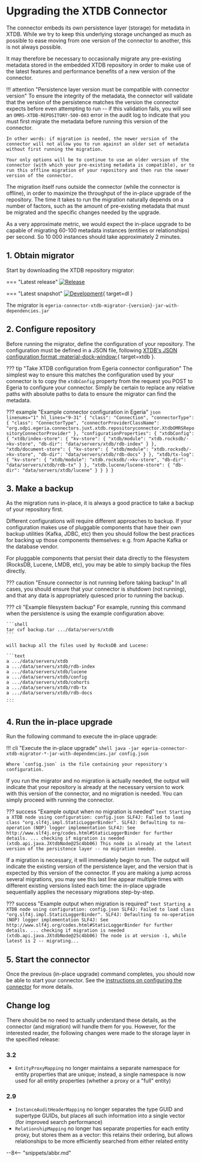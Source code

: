 <!-- SPDX-License-Identifier: CC-BY-4.0 -->
<!-- Copyright Contributors to the Egeria project. -->

# Upgrading the XTDB Connector

The connector embeds its own persistence layer (storage) for metadata in XTDB. While we try to keep this underlying storage unchanged as much as possible to ease moving from one version of the connector to another, this is not always possible.

It may therefore be necessary to occasionally migrate any pre-existing metadata stored in the embedded XTDB repository in order to make use of the latest features and performance benefits of a new version of the connector.

!!! attention "Persistence layer version must be compatible with connector version"
    To ensure the integrity of the metadata, the connector will validate that the version of the persistence matches the version the connector expects before even attempting to run -- if this validation fails, you will see an `OMRS-XTDB-REPOSITORY-500-003` error in the audit log to indicate that you must first migrate the metadata before running this version of the connector.

    In other words: if migration is needed, the newer version of the connector will not allow you to run against an older set of metadata without first running the migration.

    Your only options will be to continue to use an older version of the connector (with which your pre-existing metadata is compatible), or to run this offline migration of your repository and then run the newer version of the connector.

The migration itself runs outside the connector (while the connector is offline), in order to maximize the throughput of the in-place upgrade of the repository. The time it takes to run the migration naturally depends on a number of factors, such as the amount of pre-existing metadata that must be migrated and the specific changes needed by the upgrade.

As a very approximate metric, we would expect the in-place upgrade to be capable of migrating 60-100 metadata instances (entities or relationships) per second.  So 10 000 instances should take approximately 2 minutes.

## 1. Obtain migrator

Start by downloading the XTDB repository migrator:

=== "Latest release"
    [![Release](https://img.shields.io/maven-central/v/org.odpi.egeria/egeria-connector-crux-migrator?label=release)](http://repository.sonatype.org/service/local/artifact/maven/redirect?r=central-proxy&g=org.odpi.egeria&a=egeria-connector-crux-migrator&v=RELEASE&c=jar-with-dependencies)

=== "Latest snapshot"
    [![Development](https://img.shields.io/nexus/s/org.odpi.egeria/egeria-connector-xtdb-migrator?label=development&server=https%3A%2F%2Foss.sonatype.org)](https://oss.sonatype.org/content/repositories/snapshots/org/odpi/egeria/egeria-connector-xtdb-migrator/){ target=dl }

The migrator is `egeria-connector-xtdb-migrator-{version}-jar-with-dependencies.jar`

## 2. Configure repository

Before running the migrator, define the configuration of your repository. The configuration must be defined in a JSON file, following [XTDB's JSON configuration format :material-dock-window:](https://xtdb.com/reference/configuration.html){ target=xtdb }.

??? tip "Take XTDB configuration from Egeria connector configuration"
    The simplest way to ensure this matches the configuration used by your connector is to copy the `xtdbConfig` property from the request you POST to Egeria to configure your connector. Simply be certain to replace any relative paths with absolute paths to data to ensure the migrator can find the metadata.

??? example "Example connector configuration in Egeria"
    ```json linenums="1" hl_lines="9-31"
    {
      "class": "Connection",
      "connectorType": {
        "class": "ConnectorType",
        "connectorProviderClassName": "org.odpi.egeria.connectors.juxt.xtdb.repositoryconnector.XtdbOMRSRepositoryConnectorProvider"
      },
      "configurationProperties": {
        "xtdbConfig":
        {
          "xtdb/index-store": {
            "kv-store": {
              "xtdb/module": "xtdb.rocksdb/->kv-store",
              "db-dir": "data/servers/xtdb/rdb-index"
            }
          },
          "xtdb/document-store": {
            "kv-store": {
              "xtdb/module": "xtdb.rocksdb/->kv-store",
              "db-dir": "data/servers/xtdb/rdb-docs"
            }
          },
          "xtdb/tx-log": {
            "kv-store": {
              "xtdb/module": "xtdb.rocksdb/->kv-store",
              "db-dir": "data/servers/xtdb/rdb-tx"
            }
          },
          "xtdb.lucene/lucene-store": {
            "db-dir": "data/servers/xtdb/lucene"
          }
        }
      }
    }    
    ```

## 3. Make a backup

As the migration runs in-place, it is always a good practice to take a backup of your repository first.

Different configurations will require different approaches to backup. If your configuration makes use of pluggable components that have their own backup utilities (Kafka, JDBC, etc) then you should follow the best practices for backing up those components themselves: e.g. from Apache Kafka or the database vendor.

For pluggable components that persist their data directly to the filesystem (RocksDB, Lucene, LMDB, etc), you may be able to simply backup the files directly.

??? caution "Ensure connector is not running before taking backup"
    In all cases, you should ensure that your connector is shutdown (not running), and that any data is appropriately quiesced prior to running the backup.

??? cli "Example filesystem backup"
    For example, running this command when the persistence is using the example configuration above:

    ```shell
    tar cvf backup.tar .../data/servers/xtdb
    ```

    will backup all the files used by RocksDB and Lucene:

    ```text
    a .../data/servers/xtdb
    a .../data/servers/xtdb/rdb-index
    a .../data/servers/xtdb/lucene
    a .../data/servers/xtdb/config
    a .../data/servers/xtdb/cohorts
    a .../data/servers/xtdb/rdb-tx
    a .../data/servers/xtdb/rdb-docs
    ...
    ```

## 4. Run the in-place upgrade

Run the following command to execute the in-place upgrade:

!!! cli "Execute the in-place upgrade"
    ```shell
    java -jar egeria-connector-xtdb-migrator-*-jar-with-dependencies.jar config.json
    ```

    Where `config.json` is the file containing your repository's configuration.

If you run the migrator and no migration is actually needed, the output will indicate that your repository is already at the necessary version to work with this version of the connector, and no migration is needed. You can simply proceed with running the connector.

??? success "Example output when no migration is needed"
    ```text
    Starting a XTDB node using configuration: config.json
    SLF4J: Failed to load class "org.slf4j.impl.StaticLoggerBinder".
    SLF4J: Defaulting to no-operation (NOP) logger implementation
    SLF4J: See http://www.slf4j.org/codes.html#StaticLoggerBinder for further details.
    ... checking if migration is needed (xtdb.api.java.JXtdbNode@25c4bb06)
    This node is already at the latest version of the persistence layer -- no migration needed.
    ```

If a migration is necessary, it will immediately begin to run. The output will indicate the existing version of the persistence layer, and the version that is expected by this version of the connector. If you are making a jump across several migrations, you may see this last line appear multiple times with different existing versions listed each time: the in-place upgrade sequentially applies the necessary migrations step-by-step.

??? success "Example output when migration is required"
    ```text
    Starting a XTDB node using configuration: config.json
    SLF4J: Failed to load class "org.slf4j.impl.StaticLoggerBinder".
    SLF4J: Defaulting to no-operation (NOP) logger implementation
    SLF4J: See http://www.slf4j.org/codes.html#StaticLoggerBinder for further details.
    ... checking if migration is needed (xtdb.api.java.JXtdbNode@25c4bb06)
    The node is at version -1, while latest is 2 -- migrating...
    ```

## 5. Start the connector

Once the previous (in-place upgrade) command completes, you should now be able to start your connector. See the [instructions on configuring the connector](/egeria-docs/connectors/repository/xtdb/#configuration) for more details.

## Change log

There should be no need to actually understand these details, as the connector (and migration) will handle them for you. However, for the interested reader, the following changes were made to the storage layer in the specified release:

### 3.2

- `EntityProxyMapping` no longer maintains a separate namespace for entity properties that are unique; instead, a single namespace is now used for all entity properties (whether a proxy or a "full" entity)

### 2.9

- `InstanceAuditHeaderMapping` no longer separates the type GUID and supertype GUIDs, but places all such information into a single vector (for improved search performance)
- `RelationshipMapping` no longer has separate properties for each entity proxy, but stores them as a vector: this retains their ordering, but allows relationships to be more efficiently searched from either related entity

--8<-- "snippets/abbr.md"
